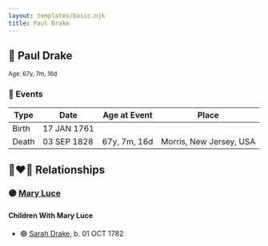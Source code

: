 ```yaml
---
layout: templates/basic.njk
title: Paul Drake
---
```

## 🔵 Paul Drake
<small>Age: 67y, 7m, 16d</small>

### 📆 Events

Type | Date | Age at Event | Place
------ | ------ | ------ | ------
Birth | 17 JAN 1761 |  |
Death | 03 SEP 1828 | 67y, 7m, 16d | Morris, New Jersey, USA

## 👩‍❤️‍👨 Relationships

### 🟣 [Mary Luce](/people/1/14325605)

#### Children With Mary Luce
* 🟣 [Sarah Drake](/people/5/55814233), b. 01 OCT 1782